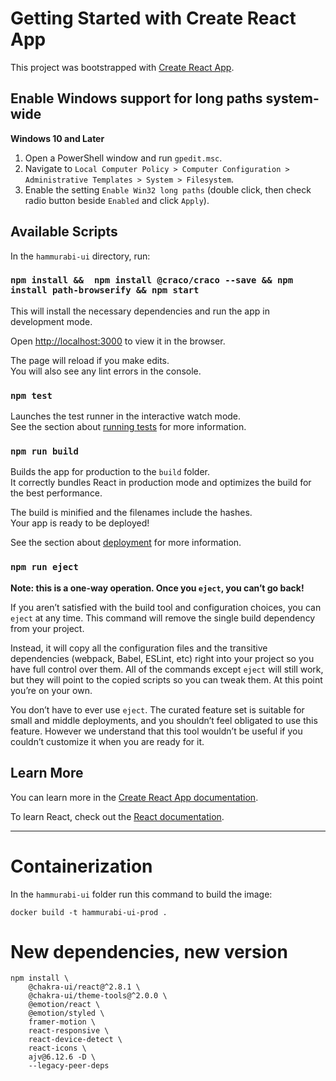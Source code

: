 # Getting Started with Create React App

This project was bootstrapped with [Create React App](https://github.com/facebook/create-react-app).

## Enable Windows support for long paths system-wide 
**Windows 10 and Later**
1. Open a PowerShell window and run `gpedit.msc`.
2. Navigate to `Local Computer Policy > Computer Configuration > Administrative Templates > System > Filesystem`.
3. Enable the setting `Enable Win32 long paths` (double click, then check radio button beside `Enabled` and click `Apply`).

## Available Scripts

In the `hammurabi-ui` directory, run:

### `npm install &&  npm install @craco/craco --save && npm install path-browserify && npm start`

This will install the necessary dependencies and run the app in development mode.

Open [http://localhost:3000](http://localhost:3000) to view it in the browser.

The page will reload if you make edits.\
You will also see any lint errors in the console.

### `npm test`

Launches the test runner in the interactive watch mode.\
See the section about [running tests](https://facebook.github.io/create-react-app/docs/running-tests) for more information.

### `npm run build`

Builds the app for production to the `build` folder.\
It correctly bundles React in production mode and optimizes the build for the best performance.

The build is minified and the filenames include the hashes.\
Your app is ready to be deployed!

See the section about [deployment](https://facebook.github.io/create-react-app/docs/deployment) for more information.

### `npm run eject`

**Note: this is a one-way operation. Once you `eject`, you can’t go back!**

If you aren’t satisfied with the build tool and configuration choices, you can `eject` at any time. This command will remove the single build dependency from your project.

Instead, it will copy all the configuration files and the transitive dependencies (webpack, Babel, ESLint, etc) right into your project so you have full control over them. All of the commands except `eject` will still work, but they will point to the copied scripts so you can tweak them. At this point you’re on your own.

You don’t have to ever use `eject`. The curated feature set is suitable for small and middle deployments, and you shouldn’t feel obligated to use this feature. However we understand that this tool wouldn’t be useful if you couldn’t customize it when you are ready for it.

## Learn More

You can learn more in the [Create React App documentation](https://facebook.github.io/create-react-app/docs/getting-started).

To learn React, check out the [React documentation](https://reactjs.org/).

---

# Containerization

In the `hammurabi-ui` folder run this command to build the image:

    docker build -t hammurabi-ui-prod .

# New dependencies, new version

    npm install \
        @chakra-ui/react@^2.8.1 \
        @chakra-ui/theme-tools@^2.0.0 \
        @emotion/react \
        @emotion/styled \
        framer-motion \
        react-responsive \
        react-device-detect \
        react-icons \
        ajv@6.12.6 -D \
        --legacy-peer-deps
